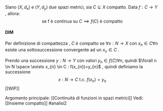 Siano $(X,d_{x})$ e $(Y,d_{y})$ due spazi metrici, sia $C \subseteq X$ compatto.
Data $f: C \to Y$ , allora:$$\text{ se f è continua su } C \implies f(C) \text{ è compatto}$$
#### DIM
Per definizione di compattezza , $C$ è compatto se $\forall x: N \to X$ con $x_{n} \in C \forall n$ esiste una sottosuccessione convergente ad un $x_{\nu}\in C$ .

Prendo una successione $y: N \to Y$ con valori $y_{n}\in f(C) \forall n$, quindi $\forall n \in N \space \exists x_{n} \in C : f(x_{n})=y_{n}$ , quindi definiamo la successione $$x: N \to C \text{ t.c. } f(x_{n}) = y_{n}$$
[[WIP]]

Argomento principale: [[Continuità di funzioni in spazi metrici]]
Vedi: [[Insieme compatto]]
#analisi2 